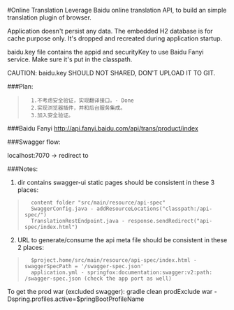 #Online Translation
Leverage Baidu online translation API, to build an simple translation plugin of browser.

Application doesn't persist any data. The embedded H2 database is for cache purpose only. It's dropped and recreated during application startup.

baidu.key file contains the appid and securityKey to use Baidu Fanyi service. Make sure it's put in the classpath. 

CAUTION:
baidu.key SHOULD NOT SHARED, DON'T UPLOAD IT TO GIT.


###Plan:
>       1.不考虑安全验证，实现翻译接口。- Done
>       2.实现浏览器插件，并和后台服务集成。
>       3.加入安全验证。

###Baidu Fanyi
http://api.fanyi.baidu.com/api/trans/product/index


###Swagger flow:

localhost:7070
    -> redirect to 

###Notes:  
1. dir contains swagger-ui static pages should be consistent in these 3 places: 
>       content folder "src/main/resource/api-spec"  
>       SwaggerConfig.java - addResourceLocations("classpath:/api-spec/")  
>       TranslationRestEndpoint.java - response.sendRedirect("api-spec/index.html")  

2. URL to generate/consume the api meta file should be consistent in these 2 places:
>       $project.home/src/main/resource/api-spec/index.html - swaggerSpecPath = '/swagger-spec.json'
>       application.yml - springfox:documentation:swagger:v2:path: /swagger-spec.json (check the app port as well)

To get the prod war (excluded swagger):
gradle clean prodExclude war -Dspring.profiles.active=$pringBootProfileName


